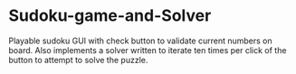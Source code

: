 # Sudoku-game-and-Solver
Playable sudoku GUI with check button to validate current numbers on board. Also implements a solver written to iterate ten times per click of the button to attempt to solve the puzzle.
